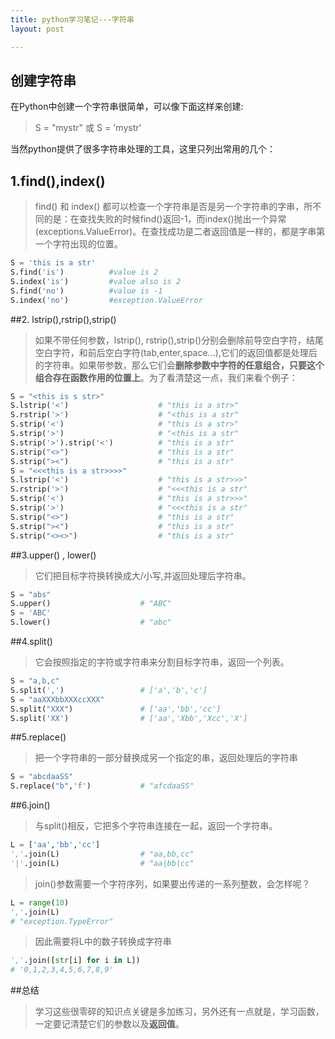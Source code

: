 ```yaml
---
title: python学习笔记---字符串
layout: post

---
```


## 创建字符串

在<let>Python</let>中创建一个字符串很简单，可以像下面这样来创建:

><let>S = "mystr"</let> 或 <let>S = 'mystr'</let>

当然<let>python</let>提供了很多字符串处理的工具，这里只列出常用的几个：

## 1.<let>find()</let>,<let>index()</let> 

><let>find()</let> 和 <let>index()</let> 都可以检查一个字符串是否是另一个字符串的字串，所不同的是：在查找失败的时候<let>find()</let>返回<let>-1</let>，而<let>index()</let>抛出一个异常<let>(exceptions.ValueError)</let>。在查找成功是二者返回值是一样的，都是字串第一个字符出现的位置。

```python
S = 'this is a str'
S.find('is')          #value is 2
S.index('is')         #value also is 2
S.find('no')          #value is -1
S.index('no')         #exception.ValueError
```

##2.<let> lstrip(),rstrip(),strip() </let>

>如果不带任何参数，<let>lstrip(), rstrip(),strip()</let>分别会删除前导空白字符，结尾空白字符，和前后空白字符<let>(tab,enter,space...)</let>,它们的返回值都是处理后的字符串。如果带参数，那么它们会**删除参数中字符的任意组合，只要这个组合存在函数作用的位置上**。为了看清楚这一点，我们来看个例子：

```python
S = "<this is s str>"
S.lstrip('<')                    # "this is a str>"
S.rstrip('>')                    # "<this is a str"
S.strip('<')                     # "this is a str>"
S.strip('>')                     # "<this is a str"
S.strip('>').strip('<')          # "this is a str"
S.strip("<>")                    # "this is a str"
S.strip("><")                    # "this is a str"
S = "<<<this is a str>>>>"
S.lstrip('<')                    # "this is a str>>>"
S.rstrip('>')                    # "<<<this is a str"
S.strip('<')                     # "this is a str>>>"
S.strip('>')                     # "<<<this is a str"
S.strip("<>")                    # "this is a str"
S.strip("><")                    # "this is a str"
S.strip("<><>")                  # "this is a str"
```

##3.<let>upper() , lower() </let>

>它们把目标字符换转换成大/小写,并返回处理后字符串。

```python
S = "abs"
S.upper()                    # "ABC"
S = 'ABC'
S.lower()                    # "abc"
```

##4.<let>split()</let>

>它会按照指定的字符或字符串来分割目标字符串，返回一个列表。

```python
S = "a,b,c"
S.split(',')                 # ['a','b','c']
S = "aaXXXbbXXXccXXX"
S.split("XXX")               # ['aa','bb','cc']
S.split('XX')                # ['aa','Xbb','Xcc','X']
```

##5.<let>replace()</let>

>把一个字符串的一部分替换成另一个指定的串，返回处理后的字符串

```python
S = "abcdaaSS"
S.replace("b",'f')           # "afcdaaSS"
```
##6.<let>join()</let>

>与<let>split()</let>相反，它把多个字符串连接在一起，返回一个字符串。

```python
L = ['aa','bb','cc']
','.join(L)                  # "aa,bb,cc"
'|'.join(L)                  # "aa|bb|cc"
```
><let>join()</let>参数需要一个字符序列，如果要出传递的一系列整数，会怎样呢？

```python
L = range(10)
','.join(L) 
# "exception.TypeError"
```

>因此需要将<let>L</let>中的数子转换成字符串

```python
','.join([str[i] for i in L])
# '0,1,2,3,4,5,6,7,8,9'
```

##总结

>学习这些很零碎的知识点关键是多加练习，另外还有一点就是，学习函数，一定要记清楚它们的参数以及**返回值**。
